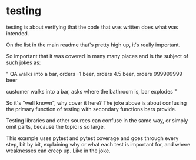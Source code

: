 # testing

testing is about verifying that the code that was written does what was intended.

On the list in the main readme that's pretty high up, it's really important.

So important that it was covered in many many places and is the subject of such jokes as:

"
QA walks into a bar, orders -1 beer, orders 4.5 beer, orders 999999999 beer

customer walks into a bar, asks where the bathroom is, bar explodes
"

So it's "well known", why cover it here? The joke above is about confusing the primary function of testing with secondary functions bars provide.

Testing libraries and other sources can confuse in the same way, or simply omit parts, because the topic is so large.

This example uses pytest and pytest coverage and goes through every step, bit by bit, explaining why or what each test is important for, and where weaknesses can creep up. Like in the joke.
